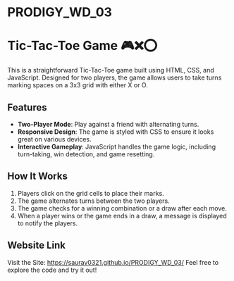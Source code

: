 # PRODIGY_WD_03

# Tic-Tac-Toe Game 🎮❌⭕

This is a straightforward Tic-Tac-Toe game built using HTML, CSS, and JavaScript. Designed for two players, the game allows users to take turns marking spaces on a 3x3 grid with either X or O.

## Features

- **Two-Player Mode**: Play against a friend with alternating turns.
- **Responsive Design**: The game is styled with CSS to ensure it looks great on various devices.
- **Interactive Gameplay**: JavaScript handles the game logic, including turn-taking, win detection, and game resetting.

## How It Works

1. Players click on the grid cells to place their marks.
2. The game alternates turns between the two players.
3. The game checks for a winning combination or a draw after each move.
4. When a player wins or the game ends in a draw, a message is displayed to notify the players.

## Website Link

Visit the Site: https://saurav0321.github.io/PRODIGY_WD_03/
Feel free to explore the code and try it out!
